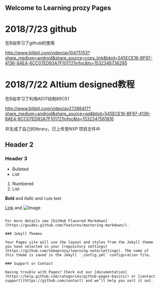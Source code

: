## Welcome to Learning prozy Pages

# 2018/7/23   github

在B站学习了github的使用

http://www.bilibili.com/video/av10475153?share_medium=android&share_source=copy_link&bbid=545ECE16-BF97-4136-8AE4-6CC07ED93A7F101721infoc&ts=1532346736295


# 2018/7/22  Altium designed教程

在B站学习了利用AD17绘制89C51

http://www.bilibili.com/video/av27266417?share_medium=android&share_source=qq&bbid=545ECE16-BF97-4136-8AE4-6CC07ED93A7F101721infoc&ts=1532347561816

并生成了自己的library，已上传至NXP 项目文件中

## Header 2
### Header 3

- Bulleted
- List

1. Numbered
2. List

**Bold** and _Italic_ and `Code` text

[Link](url) and ![Image](src)
```

For more details see [GitHub Flavored Markdown](https://guides.github.com/features/mastering-markdown/).

### Jekyll Themes

Your Pages site will use the layout and styles from the Jekyll theme you have selected in your [repository settings](https://github.com/tobeprozy/learning-note/settings). The name of this theme is saved in the Jekyll `_config.yml` configuration file.

### Support or Contact

Having trouble with Pages? Check out our [documentation](https://help.github.com/categories/github-pages-basics/) or [contact support](https://github.com/contact) and we’ll help you sort it out.
